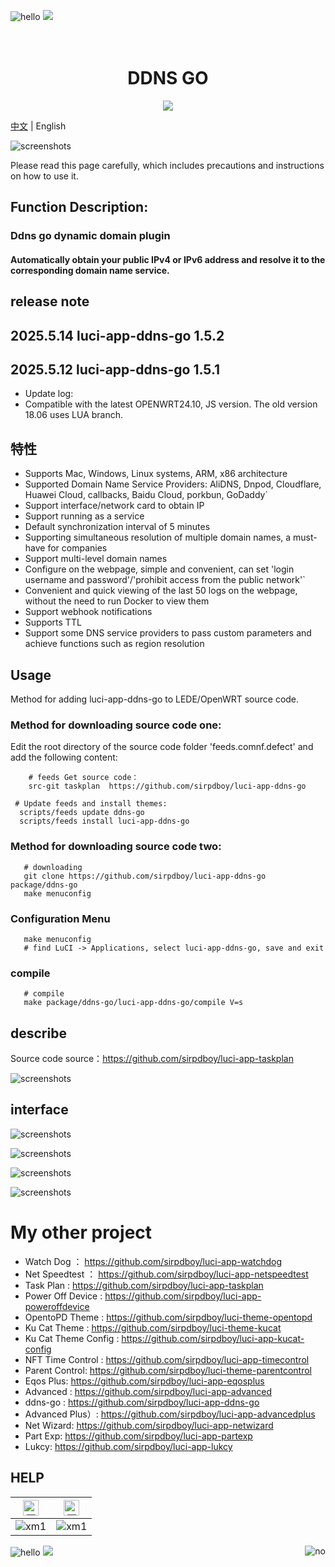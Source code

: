 ![hello](https://views.whatilearened.today/views/github/sirpdboy/deplives.svg) [![](https://img.shields.io/badge/TGGroup-ClickJoin-FFFFFF.svg)](https://t.me/joinchat/AAAAAEpRF88NfOK5vBXGBQ)

<h1 align="center">
  <br>DDNS GO<br>
</h1>

  <p align="center">

  <a target="_blank" href="https://github.com/sirpdboy/luci-app-ddns-go/releases">
    <img src="https://img.shields.io/github/release/sirpdboy/luci-app-ddns-go.svg?style=flat-square&label=ddns-go&colorB=green">
  </a>
</p>

[中文](README_CN.md) | English

![screenshots](https://raw.githubusercontent.com/sirpdboy/openwrt/master/doc/说明1.jpg)

Please read this page carefully, which includes precautions and instructions on how to use it.

## Function Description:

### Ddns go dynamic domain plugin
#### Automatically obtain your public IPv4 or IPv6 address and resolve it to the corresponding domain name service.


## release note

## 2025.5.14  luci-app-ddns-go 1.5.2
## 2025.5.12  luci-app-ddns-go 1.5.1
- Update log:
- Compatible with the latest OPENWRT24.10, JS version. The old version 18.06 uses LUA branch.


## 特性

- Supports Mac, Windows, Linux systems, ARM, x86 architecture
- Supported Domain Name Service Providers: AliDNS, Dnpod, Cloudflare, Huawei Cloud, callbacks, Baidu Cloud, porkbun, GoDaddy`
- Support interface/network card to obtain IP
- Support running as a service
- Default synchronization interval of 5 minutes
- Supporting simultaneous resolution of multiple domain names, a must-have for companies
- Support multi-level domain names
- Configure on the webpage, simple and convenient, can set 'login username and password'/'prohibit access from the public network'`
- Convenient and quick viewing of the last 50 logs on the webpage, without the need to run Docker to view them
- Support webhook notifications
- Supports TTL
- Support some DNS service providers to pass custom parameters and achieve functions such as region resolution

## Usage

Method for adding luci-app-ddns-go to LEDE/OpenWRT source code.

### Method for downloading source code one:
Edit the root directory of the source code folder 'feeds.comnf.defect' and add the following content:

```Brach
    # feeds Get source code：
    src-git taskplan  https://github.com/sirpdboy/luci-app-ddns-go
 ``` 
  ```Brach
   # Update feeds and install themes:
    scripts/feeds update ddns-go
	scripts/feeds install luci-app-ddns-go
 ``` 	

### Method for downloading source code two:
 ```Brach
    # downloading
    git clone https://github.com/sirpdboy/luci-app-ddns-go package/ddns-go
    make menuconfig
 ``` 
### Configuration Menu
 ```Brach
    make menuconfig
	# find LuCI -> Applications, select luci-app-ddns-go, save and exit
 ``` 
### compile
 ```Brach 
    # compile
    make package/ddns-go/luci-app-ddns-go/compile V=s
 ```



## describe

Source code source：https://github.com/sirpdboy/luci-app-taskplan

![screenshots](https://raw.githubusercontent.com/sirpdboy/openwrt/master/doc/说明2.jpg)


## interface

![screenshots](./doc/ddnsgo1.png)

![screenshots](./doc/ddnsgo2.png)

![screenshots](./doc/ddnsgo3.png)

![screenshots](./doc/ddnsgo4.png)


# My other project

- Watch Dog ： https://github.com/sirpdboy/luci-app-watchdog
- Net Speedtest ： https://github.com/sirpdboy/luci-app-netspeedtest
- Task Plan : https://github.com/sirpdboy/luci-app-taskplan
- Power Off Device : https://github.com/sirpdboy/luci-app-poweroffdevice
- OpentoPD Theme : https://github.com/sirpdboy/luci-theme-opentopd
- Ku Cat Theme : https://github.com/sirpdboy/luci-theme-kucat
- Ku Cat Theme Config : https://github.com/sirpdboy/luci-app-kucat-config
- NFT Time Control : https://github.com/sirpdboy/luci-app-timecontrol
- Parent Control: https://github.com/sirpdboy/luci-theme-parentcontrol
- Eqos Plus: https://github.com/sirpdboy/luci-app-eqosplus
- Advanced : https://github.com/sirpdboy/luci-app-advanced
- ddns-go : https://github.com/sirpdboy/luci-app-ddns-go
- Advanced Plus）: https://github.com/sirpdboy/luci-app-advancedplus
- Net Wizard: https://github.com/sirpdboy/luci-app-netwizard
- Part Exp: https://github.com/sirpdboy/luci-app-partexp
- Lukcy: https://github.com/sirpdboy/luci-app-lukcy

## HELP

|     <img src="https://img.shields.io/badge/-Alipay-F5F5F5.svg" href="#赞助支持本项目-" height="25" alt="图飞了"/>  |  <img src="https://img.shields.io/badge/-WeChat-F5F5F5.svg" height="25" alt="图飞了" href="#赞助支持本项目-"/>  | 
| :-----------------: | :-------------: |
|![xm1](https://raw.githubusercontent.com/sirpdboy/openwrt/master/doc/支付宝.png) | ![xm1](https://raw.githubusercontent.com/sirpdboy/openwrt/master/doc/微信.png) |

<a href="#readme">
    <img src="https://img.shields.io/badge/-TOP-orange.svg" alt="no" title="Return TOP" align="right"/>
</a>

![hello](https://visitor-badge-deno.deno.dev/sirpdboy.sirpdboy.svg) [![](https://img.shields.io/badge/TGGroup-ClickJoin-FFFFFF.svg)](https://t.me/joinchat/AAAAAEpRF88NfOK5vBXGBQ)
